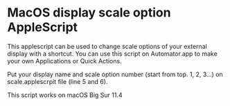 # MacOS display scale option AppleScript

This applescript can be used to change scale options of your external display with a shortcut.
You can use this script on Automator.app to make your own Applications or Quick Actions.

Put your display name and scale option number (start from top. 1, 2, 3...) on scale.applescrpit file (line 5 and 6).

This script works on macOS Big Sur 11.4

